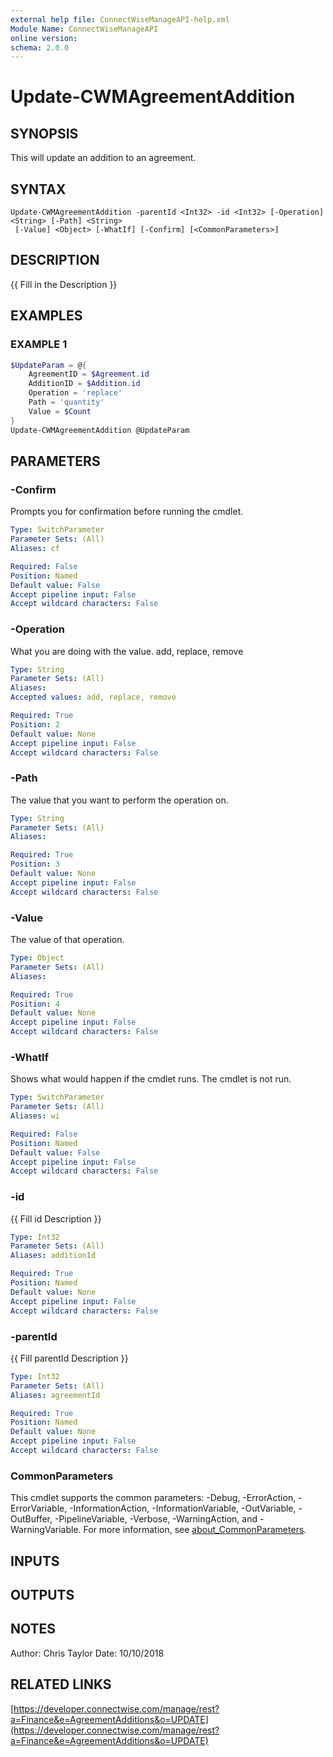 ```yaml
---
external help file: ConnectWiseManageAPI-help.xml
Module Name: ConnectWiseManageAPI
online version:
schema: 2.0.0
---
```


# Update-CWMAgreementAddition

## SYNOPSIS
This will update an addition to an agreement.

## SYNTAX

```
Update-CWMAgreementAddition -parentId <Int32> -id <Int32> [-Operation] <String> [-Path] <String>
 [-Value] <Object> [-WhatIf] [-Confirm] [<CommonParameters>]
```

## DESCRIPTION
{{ Fill in the Description }}

## EXAMPLES

### EXAMPLE 1
```powershell
$UpdateParam = @{
    AgreementID = $Agreement.id     
    AdditionID = $Addition.id     
    Operation = 'replace'     
    Path = 'quantity'     
    Value = $Count 
} 
Update-CWMAgreementAddition @UpdateParam
```

## PARAMETERS

### -Confirm
Prompts you for confirmation before running the cmdlet.

```yaml
Type: SwitchParameter
Parameter Sets: (All)
Aliases: cf

Required: False
Position: Named
Default value: False
Accept pipeline input: False
Accept wildcard characters: False
```

### -Operation
What you are doing with the value.
add, replace, remove

```yaml
Type: String
Parameter Sets: (All)
Aliases:
Accepted values: add, replace, remove

Required: True
Position: 2
Default value: None
Accept pipeline input: False
Accept wildcard characters: False
```

### -Path
The value that you want to perform the operation on.

```yaml
Type: String
Parameter Sets: (All)
Aliases:

Required: True
Position: 3
Default value: None
Accept pipeline input: False
Accept wildcard characters: False
```

### -Value
The value of that operation.

```yaml
Type: Object
Parameter Sets: (All)
Aliases:

Required: True
Position: 4
Default value: None
Accept pipeline input: False
Accept wildcard characters: False
```

### -WhatIf
Shows what would happen if the cmdlet runs.
The cmdlet is not run.

```yaml
Type: SwitchParameter
Parameter Sets: (All)
Aliases: wi

Required: False
Position: Named
Default value: False
Accept pipeline input: False
Accept wildcard characters: False
```

### -id
{{ Fill id Description }}

```yaml
Type: Int32
Parameter Sets: (All)
Aliases: additionId

Required: True
Position: Named
Default value: None
Accept pipeline input: False
Accept wildcard characters: False
```

### -parentId
{{ Fill parentId Description }}

```yaml
Type: Int32
Parameter Sets: (All)
Aliases: agreementId

Required: True
Position: Named
Default value: None
Accept pipeline input: False
Accept wildcard characters: False
```

### CommonParameters
This cmdlet supports the common parameters: -Debug, -ErrorAction, -ErrorVariable, -InformationAction, -InformationVariable, -OutVariable, -OutBuffer, -PipelineVariable, -Verbose, -WarningAction, and -WarningVariable. For more information, see [about_CommonParameters](http://go.microsoft.com/fwlink/?LinkID=113216).

## INPUTS

## OUTPUTS

## NOTES
Author: Chris Taylor Date: 10/10/2018

## RELATED LINKS

[https://developer.connectwise.com/manage/rest?a=Finance&e=AgreementAdditions&o=UPDATE](https://developer.connectwise.com/manage/rest?a=Finance&e=AgreementAdditions&o=UPDATE)

